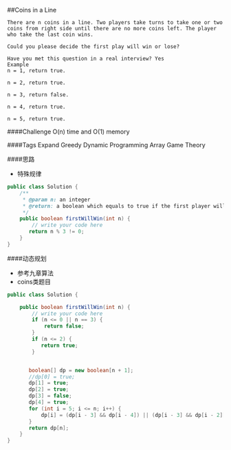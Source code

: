 ##Coins in a Line

	There are n coins in a line. Two players take turns to take one or two coins from right side until there are no more coins left. The player who take the last coin wins.

	Could you please decide the first play will win or lose?

	Have you met this question in a real interview? Yes
	Example
	n = 1, return true.

	n = 2, return true.

	n = 3, return false.

	n = 4, return true.

	n = 5, return true.

####Challenge
O(n) time and O(1) memory

####Tags Expand
Greedy Dynamic Programming Array Game Theory

####思路
- 特殊规律

```java
public class Solution {
    /**
     * @param n: an integer
     * @return: a boolean which equals to true if the first player will win
     */
    public boolean firstWillWin(int n) {
        // write your code here
       return n % 3 != 0;
    }
}

```

####动态规划
- 参考九章算法
- coins类题目

```java
public class Solution {

    public boolean firstWillWin(int n) {
        // write your code here
        if (n <= 0 || n == 3) {
            return false;
        }
        if (n <= 2) {
           return true;
        }


       boolean[] dp = new boolean[n + 1];
       //dp[0] = true;
       dp[1] = true;
       dp[2] = true;
       dp[3] = false;
       dp[4] = true;
       for (int i = 5; i <= n; i++) {
           dp[i] = (dp[i - 3] && dp[i - 4]) || (dp[i - 3] && dp[i - 2]);
       }
       return dp[n];
    }
}

```
